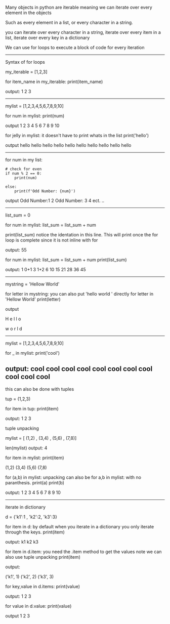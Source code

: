 Many objects in python are iterable meaning we can iterate over every element in the objects

Such as every element in a list, or every character in a string.

you can iterate over every character in a string, iterate over every item in  a list, iterate over every key in a dictionary

We can use for loops to execute a block of code for every iteration

----------------------------------

Syntax of for loops

my_iterable = [1,2,3]

for item_name in my_iterable:
    print(item_name)

output:
1
2
3

-------------------------

mylist = [1,2,3,4,5,6,7,8,9,10]

for num in mylist:
    print(num)

output
1
2
3
4
5
6
7
8
9
10

for jelly in mylist:    it doesn't have to print whats in the list
    print('hello')

output
hello
hello
hello
hello
hello
hello
hello
hello
hello
hello

-------------------------------------

for num in my list:

    # check for even
    if num % 2 == 0:
        print(num)

    else:
        print(f'Odd Number: {num}')

output
Odd Number:1
2
Odd Number: 3
4
ect. ..


-----------------------------

list_sum = 0

for num in mylist:
    list_sum = list_sum + num

print(list_sum)                 notice the identation in this line. This will print once the for loop is complete since it is not inline with for

output: 55


for num in mylist:
      list_sum = list_sum + num
      print(list_sum)

output:
1      0+1
3      1+2
6
10
15
21
28
36
45

---------------------------------

mystring = 'Hellow World'

for letter in mystring:       you can also put 'hello world ' directly  for letter in 'Hellow World'
    print(letter)

output

H
e
l
l
o

w
o
r
l
d


-------------------------------------------
mylist = [1,2,3,4,5,6,7,8,9,10]

for _ in mylist:
    print('cool')

output:
cool
cool
cool
cool
cool
cool
cool
cool
cool
cool
cool
------------------------------------

this can also be done with tuples

tup = (1,2,3)

for item in tup:
    print(item)

output:
1
2
3

tuple unpacking

mylist = [ (1,2) , (3,4) , (5,6) , (7,8)]

len(mylist)
output: 4

for item in mylist:
    print(item)

(1,2)
(3,4)
(5,6)
(7,8)

for (a,b) in mylist:             unpacking     can also be for a,b in mylist: with no paranthesis.
    print(a)
    print(b)


output:
1
2
3
4
5
6
7
8
9
10



-----------------------------

iterate in dictionary

d = {'k1':1 , 'k2':2, 'k3':3}

for item in d:     by default when you iterate in a dictionary you only iterate through the keys.
    print(item)

output:
k1
k2
k3

for item in d.item:     you need the .item method to get the values note we can also use tuple unpacking
    print(item)

output:

('k1', 1)
('k2', 2)
('k3', 3)    


for key,value in d.items:
    print(value)

output:
1
2
3


for value in d.value:
    print(value)


output
1
2
3
